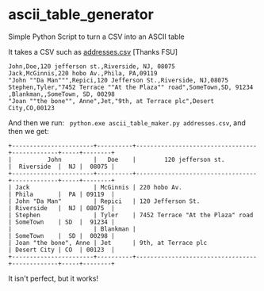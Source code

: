 # ascii_table_generator
Simple Python Script to turn a CSV into an ASCII table

It takes a CSV such as [addresses.csv](https://people.sc.fsu.edu/~jburkardt/data/csv/addresses.csv) [Thanks FSU]

    John,Doe,120 jefferson st.,Riverside, NJ, 08075
    Jack,McGinnis,220 hobo Av.,Phila, PA,09119
    "John ""Da Man""",Repici,120 Jefferson St.,Riverside, NJ,08075
    Stephen,Tyler,"7452 Terrace ""At the Plaza"" road",SomeTown,SD, 91234
    ,Blankman,,SomeTown, SD, 00298
    "Joan ""the bone"", Anne",Jet,"9th, at Terrace plc",Desert City,CO,00123

And then we run: ` python.exe ascii_table_maker.py addresses.csv`, and then we get:

    +-----------------------+----------+----------------------------------+-------------+-----+--------+
    |          John         |   Doe    |        120 jefferson st.         |  Riverside  |  NJ |  08075 |
    +-----------------------+----------+----------------------------------+-------------+-----+--------+
    | Jack                  | McGinnis | 220 hobo Av.                     | Phila       |  PA | 09119  |
    | John "Da Man"         | Repici   | 120 Jefferson St.                | Riverside   |  NJ | 08075  |
    | Stephen               | Tyler    | 7452 Terrace "At the Plaza" road | SomeTown    | SD  |  91234 |
    |                       | Blankman |                                  | SomeTown    |  SD |  00298 |
    | Joan "the bone", Anne | Jet      | 9th, at Terrace plc              | Desert City | CO  | 00123  |
    +-----------------------+----------+----------------------------------+-------------+-----+--------+

It isn't perfect, but it works!